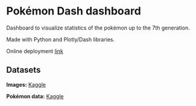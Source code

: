 # Pokémon Dash dashboard

Dashboard to visualize statistics of the pokémon up to the 7th generation.

Made with Python and Plotly/Dash libraries.

Online deployment [link](pokedash.2mfitnessduo.com)

## Datasets

**Images:** [Kaggle](https://www.kaggle.com/datasets/kvpratama/pokemon-images-dataset)

**Pokémon data:** [Kaggle](ttps://www.kaggle.com/datasets/rounakbanik/pokemon)
